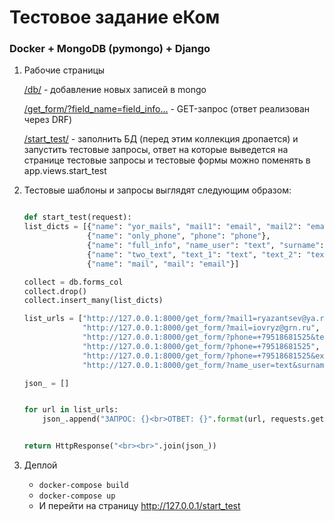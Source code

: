 # Тестовое задание еКом

### Docker + MongoDB (pymongo) + Django

1. Рабочие страницы
   
    [/db/](http://127.0.0.1/db/) - добавление новых записей в mongo

    [/get_form/?field_name=field_info...](http://127.0.0.1/get_form/?field_name=field_info) - GET-запрос (ответ реализован через DRF)

    [/start_test/](http://127.0.0.1/start_test/) - заполнить БД (перед этим коллекция дропается) и запустить тестовые запросы, ответ на которые выведется на странице
                тестовые запросы и тестовые формы можно поменять в app.views.start_test 
    
   
3. Тестовые шаблоны и запросы выглядят следующим образом: 
    ```py
   
    def start_test(request):
    list_dicts = [{"name": "yor_mails", "mail1": "email", "mail2": "email", "mail3": "email"},
                  {"name": "only_phone", "phone": "phone"},
                  {"name": "full_info", "name_user": "text", "surname": "text", "mail": "email", "phone": "phone"},
                  {"name": "two_text", "text_1": "text", "text_2": "text"},
                  {"name": "mail", "mail": "email"}]

    collect = db.forms_col
    collect.drop()
    collect.insert_many(list_dicts)

    list_urls = ["http://127.0.0.1:8000/get_form/?mail1=ryazantsev@ya.ru&mail2=ryazantsev@ya.ru&mail3=ryazantsev@ya.ru",
                 "http://127.0.0.1:8000/get_form/?mail=iovryz@grn.ru",
                 "http://127.0.0.1:8000/get_form/?phone=+79518681525&text_filed=text",
                 "http://127.0.0.1:8000/get_form/?phone=+79518681525",
                 "http://127.0.0.1:8000/get_form/?phone=+79518681525&example_filed=text",
                 "http://127.0.0.1:8000/get_form/?name_user=text&surname=text&mail=ryazantsev@mail.ru&phone=+79867612323"]

    json_ = []


    for url in list_urls:
        json_.append("ЗАПРОС: {}<br>ОТВЕТ: {}".format(url, requests.get(url=url).text))


    return HttpResponse("<br><br>".join(json_))


4. Деплой
    - `docker-compose build`
    - `docker-compose up`
    - И перейти на страницу http://127.0.0.1/start_test
